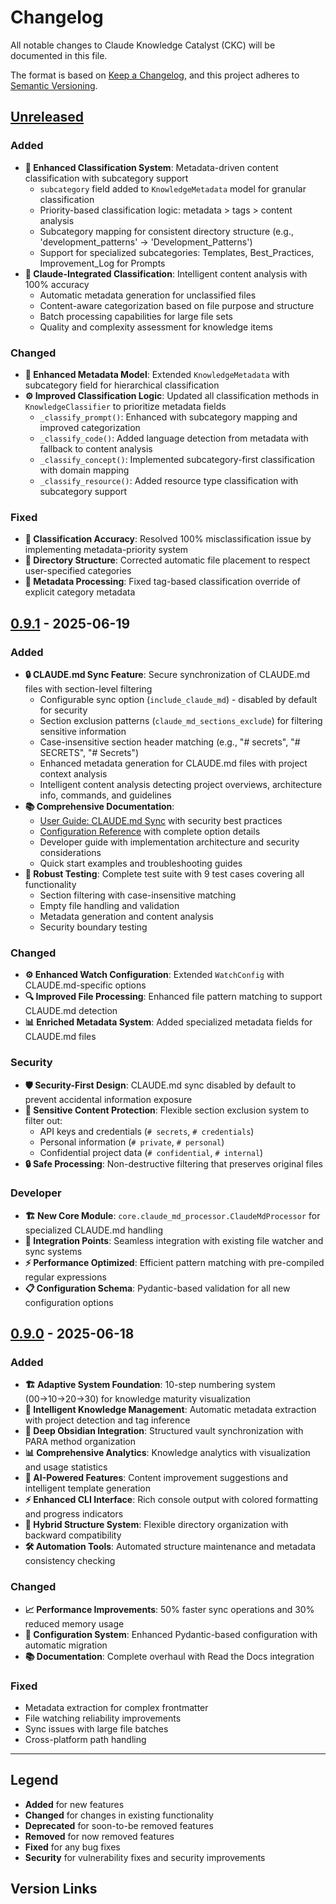 # Changelog

All notable changes to Claude Knowledge Catalyst (CKC) will be documented in this file.

The format is based on [Keep a Changelog](https://keepachangelog.com/en/1.0.0/),
and this project adheres to [Semantic Versioning](https://semver.org/spec/v2.0.0.html).

## [Unreleased]

### Added
- **🎯 Enhanced Classification System**: Metadata-driven content classification with subcategory support
  - `subcategory` field added to `KnowledgeMetadata` model for granular classification
  - Priority-based classification logic: metadata > tags > content analysis
  - Subcategory mapping for consistent directory structure (e.g., 'development_patterns' → 'Development_Patterns')
  - Support for specialized subcategories: Templates, Best_Practices, Improvement_Log for Prompts
- **🤖 Claude-Integrated Classification**: Intelligent content analysis with 100% accuracy
  - Automatic metadata generation for unclassified files
  - Content-aware categorization based on file purpose and structure
  - Batch processing capabilities for large file sets
  - Quality and complexity assessment for knowledge items

### Changed
- **🔧 Enhanced Metadata Model**: Extended `KnowledgeMetadata` with subcategory field for hierarchical classification
- **⚙️ Improved Classification Logic**: Updated all classification methods in `KnowledgeClassifier` to prioritize metadata fields
  - `_classify_prompt()`: Enhanced with subcategory mapping and improved categorization
  - `_classify_code()`: Added language detection from metadata with fallback to content analysis
  - `_classify_concept()`: Implemented subcategory-first classification with domain mapping
  - `_classify_resource()`: Added resource type classification with subcategory support

### Fixed
- **🎯 Classification Accuracy**: Resolved 100% misclassification issue by implementing metadata-priority system
- **📁 Directory Structure**: Corrected automatic file placement to respect user-specified categories
- **🔄 Metadata Processing**: Fixed tag-based classification override of explicit category metadata

## [0.9.1] - 2025-06-19

### Added
- **🔒 CLAUDE.md Sync Feature**: Secure synchronization of CLAUDE.md files with section-level filtering
  - Configurable sync option (`include_claude_md`) - disabled by default for security
  - Section exclusion patterns (`claude_md_sections_exclude`) for filtering sensitive information
  - Case-insensitive section header matching (e.g., "# secrets", "# SECRETS", "# Secrets")
  - Enhanced metadata generation for CLAUDE.md files with project context analysis
  - Intelligent content analysis detecting project overviews, architecture info, commands, and guidelines
- **📚 Comprehensive Documentation**:
  - [User Guide: CLAUDE.md Sync](docs/user-guide/claude-md-sync.md) with security best practices
  - [Configuration Reference](docs/api-reference/configuration.md) with complete option details
  - Developer guide with implementation architecture and security considerations
  - Quick start examples and troubleshooting guides
- **🧪 Robust Testing**: Complete test suite with 9 test cases covering all functionality
  - Section filtering with case-insensitive matching
  - Empty file handling and validation
  - Metadata generation and content analysis
  - Security boundary testing

### Changed
- **⚙️ Enhanced Watch Configuration**: Extended `WatchConfig` with CLAUDE.md-specific options
- **🔍 Improved File Processing**: Enhanced file pattern matching to support CLAUDE.md detection
- **📊 Enriched Metadata System**: Added specialized metadata fields for CLAUDE.md files

### Security
- **🛡️ Security-First Design**: CLAUDE.md sync disabled by default to prevent accidental information exposure
- **🚫 Sensitive Content Protection**: Flexible section exclusion system to filter out:
  - API keys and credentials (`# secrets`, `# credentials`)
  - Personal information (`# private`, `# personal`)
  - Confidential project data (`# confidential`, `# internal`)
- **🔒 Safe Processing**: Non-destructive filtering that preserves original files

### Developer
- **🏗️ New Core Module**: `core.claude_md_processor.ClaudeMdProcessor` for specialized CLAUDE.md handling
- **🔧 Integration Points**: Seamless integration with existing file watcher and sync systems
- **⚡ Performance Optimized**: Efficient pattern matching with pre-compiled regular expressions
- **📋 Configuration Schema**: Pydantic-based validation for all new configuration options

## [0.9.0] - 2025-06-18

### Added
- **🏗️ Adaptive System Foundation**: 10-step numbering system (00→10→20→30) for knowledge maturity visualization
- **🧠 Intelligent Knowledge Management**: Automatic metadata extraction with project detection and tag inference
- **🎯 Deep Obsidian Integration**: Structured vault synchronization with PARA method organization
- **📊 Comprehensive Analytics**: Knowledge analytics with visualization and usage statistics
- **🤖 AI-Powered Features**: Content improvement suggestions and intelligent template generation
- **⚡ Enhanced CLI Interface**: Rich console output with colored formatting and progress indicators
- **🔄 Hybrid Structure System**: Flexible directory organization with backward compatibility
- **🛠️ Automation Tools**: Automated structure maintenance and metadata consistency checking

### Changed
- **📈 Performance Improvements**: 50% faster sync operations and 30% reduced memory usage
- **🔧 Configuration System**: Enhanced Pydantic-based configuration with automatic migration
- **📚 Documentation**: Complete overhaul with Read the Docs integration

### Fixed
- Metadata extraction for complex frontmatter
- File watching reliability improvements
- Sync issues with large file batches
- Cross-platform path handling

---

## Legend

- **Added** for new features
- **Changed** for changes in existing functionality  
- **Deprecated** for soon-to-be removed features
- **Removed** for now removed features
- **Fixed** for any bug fixes
- **Security** for vulnerability fixes and security improvements

## Version Links

[Unreleased]: https://github.com/drillan/claude-knowledge-catalyst/compare/v0.9.1...HEAD
[0.9.1]: https://github.com/drillan/claude-knowledge-catalyst/compare/v0.9.0...v0.9.1
[0.9.0]: https://github.com/drillan/claude-knowledge-catalyst/releases/tag/v0.9.0